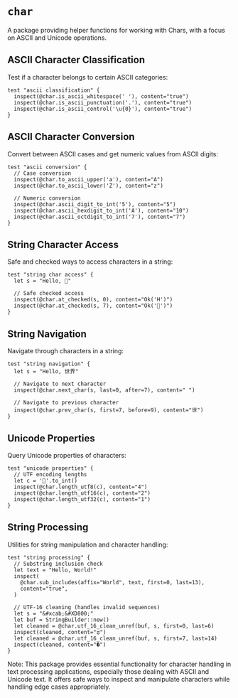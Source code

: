 # `char`

A package providing helper functions for working with Chars, with a focus on ASCII and Unicode operations.

## ASCII Character Classification

Test if a character belongs to certain ASCII categories:

```moonbit
test "ascii classification" {
  inspect(@char.is_ascii_whitespace(' '), content="true")
  inspect(@char.is_ascii_punctuation('.'), content="true")
  inspect(@char.is_ascii_control('\u{0}'), content="true")
}
```

## ASCII Character Conversion

Convert between ASCII cases and get numeric values from ASCII digits:

```moonbit
test "ascii conversion" {
  // Case conversion
  inspect(@char.to_ascii_upper('a'), content="A")
  inspect(@char.to_ascii_lower('Z'), content="z")

  // Numeric conversion
  inspect(@char.ascii_digit_to_int('5'), content="5")
  inspect(@char.ascii_hexdigit_to_int('A'), content="10")
  inspect(@char.ascii_octdigit_to_int('7'), content="7")
}
```

## String Character Access

Safe and checked ways to access characters in a string:

```moonbit
test "string char access" {
  let s = "Hello, 🐰"

  // Safe checked access
  inspect(@char.at_checked(s, 0), content="Ok('H')")
  inspect(@char.at_checked(s, 7), content="Ok('🐰')")
}
```

## String Navigation

Navigate through characters in a string:

```moonbit
test "string navigation" {
  let s = "Hello, 世界"

  // Navigate to next character
  inspect(@char.next_char(s, last=0, after=7), content=" ")

  // Navigate to previous character
  inspect(@char.prev_char(s, first=7, before=9), content="世")
}
```

## Unicode Properties

Query Unicode properties of characters:

```moonbit
test "unicode properties" {
  // UTF encoding lengths
  let c = '🐰'.to_int()
  inspect(@char.length_utf8(c), content="4")
  inspect(@char.length_utf16(c), content="2")
  inspect(@char.length_utf32(c), content="1")
}
```

## String Processing

Utilities for string manipulation and character handling:

```moonbit
test "string processing" {
  // Substring inclusion check
  let text = "Hello, World!"
  inspect(
    @char.sub_includes(affix="World", text, first=0, last=13),
    content="true",
  )

  // UTF-16 cleaning (handles invalid sequences)
  let s = "&#xcab;&#XD800;"
  let buf = StringBuilder::new()
  let cleaned = @char.utf_16_clean_unref(buf, s, first=0, last=6)
  inspect(cleaned, content="ಫ")
  let cleaned = @char.utf_16_clean_unref(buf, s, first=7, last=14)
  inspect(cleaned, content="�")
}
```

Note: This package provides essential functionality for character handling in text processing applications, especially those dealing with ASCII and Unicode text. It offers safe ways to inspect and manipulate characters while handling edge cases appropriately.
